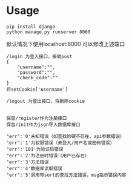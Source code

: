 # Usage #

    pip install django
	python manage.py runserver 8000

默认情况下使用localhost:8000 可以修改上述端口

    /login 为登入接口，接收post
	{
		"username":"",
		"password":"",
		"check_code":""
	}
	将setCookie['username']

	/logout 为登出接口，将删除cookie
	

	保留/register作为注册接口
	保留/init作为json导入数据库接口
	
	"err":'0'未知错误（如查找的键不存在、api参数错误）
	"err":'1'为权限错误（未登入/用户名或密码错误）
	"err":'101'为验证码错误
	"err":'2'为注册时错误（用户已存在）
	"err":'3'方法错误
	"err":'4'数据库读取错误
	"err":'5'调用带sort的查找方法错误，msg指示错误内容
